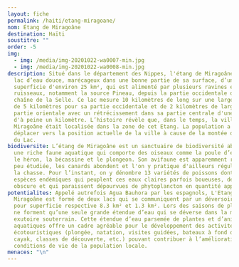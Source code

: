 ```yaml
---
layout: fiche
permalink: /haiti/etang-miragoane/
nom: Étang de Miragoâne
destination: Haïti
soustitre: ""
order: -5
img:
  - img: /media/img-20201022-wa0007-min.jpg
  - img: /media/img-20201022-wa0008-min.jpg
description: Situé dans le département des Nippes, l'étang de Miragoâne est un
  lac d’eau douce, marécageux dans une bonne partie de sa surface, d’une
  superficie d'environ 25 km², qui est alimenté par plusieurs ravines et
  ruisseaux, notamment la source Pineau, depuis la partie occidentale de la
  chaîne de la Selle. Ce lac mesure 10 kilomètres de long sur une largeur allant
  de 5 kilomètres pour sa partie occidentale et de 2 kilomètres de large pour sa
  partie orientale avec un rétrécissement dans sa partie centrale d'une largeur
  d'à peine un kilomètre. L’histoire révèle que, dans le temps, la ville de
  Miragoâne était localisée dans la zone de cet Etang. La population a dû se
  déplacer vers la position actuelle de la ville à cause de la montée des eaux
  du Lac.
biodiversite: L’étang de Miragoâne est un sanctuaire de biodiversité abritant
  une riche faune aquatique qui comporte des oiseaux comme la poule d’eau dorée,
  le héron, la bécassine et le plongeon. Son avifaune est apparemment riche mais
  peu étudiée, les canards abondent et l'on y pratique d'ailleurs régulièrement
  la chasse. Pour l’instant, on y dénombre 13 variétés de poissons dont 8
  espèces endémiques qui peuplent ces eaux claires parfois boueuses, de couleur
  obscure et qui paraissent dépourvues de phytoplancton en quantité appréciable.
potentialites: Appelé autrefois Agua Bauhora par les espagnols, L'Etang de
  Miragoâne est formé de deux lacs qui se communiquent par un déversoir et ayant
  pour superficie respective 8.3 km² et 1.3 km². Lors des saisons de pluies, ils
  ne forment qu’une seule grande étendue d’eau qui se déverse dans la mer par un
  exutoire souterrain. Cette étendue d’eau parsemée de plantes et d’animaux
  aquatiques offre un cadre agréable pour le développement des activités
  écotouristiques (plongée, natation, visites guidées, bateaux à fond de verre,
  cayak, classes de découverte, etc.) pouvant contribuer à l’amélioration des
  conditions de vie de la population locale.
menaces: "\n"
---
```

